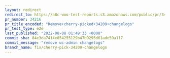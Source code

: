 ```yaml
---
layout: redirect
redirect_to: https://a8c-woo-test-reports.s3.amazonaws.com/public/pr/34216/e2e/index.html
pr_number: 34216
pr_title_encoded: "Remove+cherry-picked+34209+changelogs"
pr_test_type: e2e
last_published: "2022-08-08 01:49:33 +0000"
commit_sha: 84e3da7414e054255129b47b9295d61ade59a117
commit_message: "remove wc-admin changelogs"
branch_name: fix/cherry-pick-34209-changelogs
---
```

